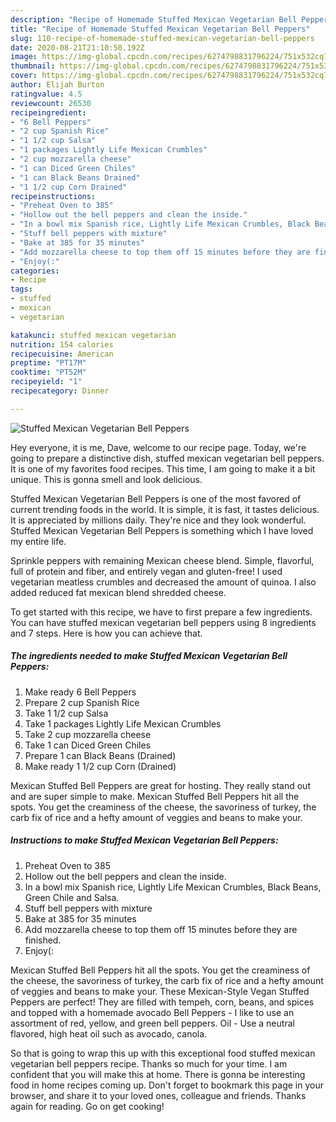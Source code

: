 ```yaml
---
description: "Recipe of Homemade Stuffed Mexican Vegetarian Bell Peppers"
title: "Recipe of Homemade Stuffed Mexican Vegetarian Bell Peppers"
slug: 110-recipe-of-homemade-stuffed-mexican-vegetarian-bell-peppers
date: 2020-08-21T21:10:50.192Z
image: https://img-global.cpcdn.com/recipes/6274798831796224/751x532cq70/stuffed-mexican-vegetarian-bell-peppers-recipe-main-photo.jpg
thumbnail: https://img-global.cpcdn.com/recipes/6274798831796224/751x532cq70/stuffed-mexican-vegetarian-bell-peppers-recipe-main-photo.jpg
cover: https://img-global.cpcdn.com/recipes/6274798831796224/751x532cq70/stuffed-mexican-vegetarian-bell-peppers-recipe-main-photo.jpg
author: Elijah Burton
ratingvalue: 4.5
reviewcount: 26530
recipeingredient:
- "6 Bell Peppers"
- "2 cup Spanish Rice"
- "1 1/2 cup Salsa"
- "1 packages Lightly Life Mexican Crumbles"
- "2 cup mozzarella cheese"
- "1 can Diced Green Chiles"
- "1 can Black Beans Drained"
- "1 1/2 cup Corn Drained"
recipeinstructions:
- "Preheat Oven to 385"
- "Hollow out the bell peppers and clean the inside."
- "In a bowl mix Spanish rice, Lightly Life Mexican Crumbles, Black Beans, Green Chile and Salsa."
- "Stuff bell peppers with mixture"
- "Bake at 385 for 35 minutes"
- "Add mozzarella cheese to top them off 15 minutes before they are finished."
- "Enjoy(:"
categories:
- Recipe
tags:
- stuffed
- mexican
- vegetarian

katakunci: stuffed mexican vegetarian 
nutrition: 154 calories
recipecuisine: American
preptime: "PT17M"
cooktime: "PT52M"
recipeyield: "1"
recipecategory: Dinner

---
```



![Stuffed Mexican Vegetarian Bell Peppers](https://img-global.cpcdn.com/recipes/6274798831796224/751x532cq70/stuffed-mexican-vegetarian-bell-peppers-recipe-main-photo.jpg)

Hey everyone, it is me, Dave, welcome to our recipe page. Today, we're going to prepare a distinctive dish, stuffed mexican vegetarian bell peppers. It is one of my favorites food recipes. This time, I am going to make it a bit unique. This is gonna smell and look delicious.

Stuffed Mexican Vegetarian Bell Peppers is one of the most favored of current trending foods in the world. It is simple, it is fast, it tastes delicious. It is appreciated by millions daily. They're nice and they look wonderful. Stuffed Mexican Vegetarian Bell Peppers is something which I have loved my entire life.

Sprinkle peppers with remaining Mexican cheese blend. Simple, flavorful, full of protein and fiber, and entirely vegan and gluten-free! I used vegetarian meatless crumbles and decreased the amount of quinoa. I also added reduced fat mexican blend shredded cheese.


To get started with this recipe, we have to first prepare a few ingredients. You can have stuffed mexican vegetarian bell peppers using 8 ingredients and 7 steps. Here is how you can achieve that.

<!--inarticleads1-->

##### The ingredients needed to make Stuffed Mexican Vegetarian Bell Peppers:

1. Make ready 6 Bell Peppers
1. Prepare 2 cup Spanish Rice
1. Take 1 1/2 cup Salsa
1. Take 1 packages Lightly Life Mexican Crumbles
1. Take 2 cup mozzarella cheese
1. Take 1 can Diced Green Chiles
1. Prepare 1 can Black Beans (Drained)
1. Make ready 1 1/2 cup Corn (Drained)


Mexican Stuffed Bell Peppers are great for hosting. They really stand out and are super simple to make. Mexican Stuffed Bell Peppers hit all the spots. You get the creaminess of the cheese, the savoriness of turkey, the carb fix of rice and a hefty amount of veggies and beans to make your. 

<!--inarticleads2-->

##### Instructions to make Stuffed Mexican Vegetarian Bell Peppers:

1. Preheat Oven to 385
1. Hollow out the bell peppers and clean the inside.
1. In a bowl mix Spanish rice, Lightly Life Mexican Crumbles, Black Beans, Green Chile and Salsa.
1. Stuff bell peppers with mixture
1. Bake at 385 for 35 minutes
1. Add mozzarella cheese to top them off 15 minutes before they are finished.
1. Enjoy(:


Mexican Stuffed Bell Peppers hit all the spots. You get the creaminess of the cheese, the savoriness of turkey, the carb fix of rice and a hefty amount of veggies and beans to make your. These Mexican-Style Vegan Stuffed Peppers are perfect! They are filled with tempeh, corn, beans, and spices and topped with a homemade avocado Bell Peppers - I like to use an assortment of red, yellow, and green bell peppers. Oil - Use a neutral flavored, high heat oil such as avocado, canola. 

So that is going to wrap this up with this exceptional food stuffed mexican vegetarian bell peppers recipe. Thanks so much for your time. I am confident that you will make this at home. There is gonna be interesting food in home recipes coming up. Don't forget to bookmark this page in your browser, and share it to your loved ones, colleague and friends. Thanks again for reading. Go on get cooking!
